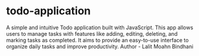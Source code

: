 # todo-application
A simple and intuitive Todo application built with JavaScript. This app allows users to manage tasks with features like adding, editing, deleting, and marking tasks as completed. It aims to provide an easy-to-use interface to organize daily tasks and improve productivity.
Author - Lalit Moahn Bindhani
